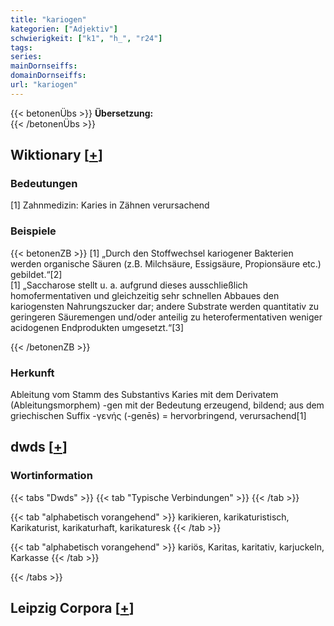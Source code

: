 ```yaml
---
title: "kariogen"
kategorien: ["Adjektiv"]
schwierigkeit: ["k1", "h_", "r24"]
tags:
series:
mainDornseiffs:
domainDornseiffs:
url: "kariogen"
---
```


{{< betonenÜbs >}}
**Übersetzung:**  
{{< /betonenÜbs >}}

## Wiktionary [[+](https://de.wiktionary.org/wiki/kariogen)]

### Bedeutungen
[1] Zahnmedizin: Karies in Zähnen verursachend  

### Beispiele
{{< betonenZB >}}
[1] „Durch den Stoffwechsel kariogener Bakterien werden organische Säuren (z.B. Milchsäure, Essigsäure, Propionsäure etc.) gebildet.“[2]  
[1] „Saccharose stellt u. a. aufgrund dieses ausschließlich homofermentativen und gleichzeitig sehr schnellen Abbaues den kariogensten Nahrungszucker dar; andere Substrate werden quantitativ zu geringeren Säuremengen und/oder anteilig zu heterofermentativen weniger acidogenen Endprodukten umgesetzt.“[3]  

{{< /betonenZB >}}
### Herkunft
Ableitung vom Stamm des Substantivs Karies mit dem Derivatem (Ableitungsmorphem) -gen mit der Bedeutung erzeugend, bildend; aus dem griechischen Suffix -γενής (-genēs) = hervorbringend, verursachend[1]  



## dwds [[+](https://www.dwds.de/wb/kariogen)]

### Wortinformation
{{< tabs "Dwds" >}}
{{< tab "Typische Verbindungen" >}}
{{< /tab >}}

{{< tab "alphabetisch vorangehend" >}}
karikieren, karikaturistisch, Karikaturist, karikaturhaft, karikaturesk
{{< /tab >}}

{{< tab "alphabetisch vorangehend" >}}
kariös, Karitas, karitativ, karjuckeln, Karkasse
{{< /tab >}}

{{< /tabs >}}

## Leipzig Corpora [[+](https://corpora.uni-leipzig.de/en/res?word=kariogen&corpusId=deu_newscrawl-public_2018)]

